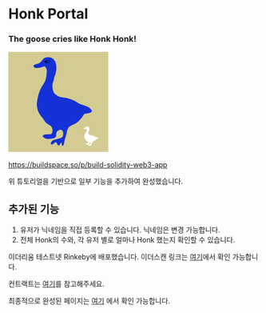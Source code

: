 # Honk Portal

### The goose cries like Honk Honk!

<img src="./title.png" width="200px" height="200px" title="Honk!"/>

https://buildspace.so/p/build-solidity-web3-app

위 튜토리얼을 기반으로 일부 기능을 추가하여 완성했습니다.

## 추가된 기능

1. 유저가 닉네임을 직접 등록할 수 있습니다. 닉네임은 변경 가능합니다.
2. 전체 Honk의 수와, 각 유저 별로 얼마나 Honk 했는지 확인할 수 있습니다.

이더리움 테스트넷 Rinkeby에 배포했습니다. 이더스캔 링크는 [여기](https://rinkeby.etherscan.io/address/0x74Cf0e36f5A757Ce4bA68425bc4d74DE145A54e8)에서 확인 가능합니다.

컨트랙트는 [여기](https://github.com/syjn99/honk-portal-contract)를 참고해주세요.

최종적으로 완성된 페이지는 [여기](https://syjn99.github.io/honk-portal-frontend/) 에서 확인 가능합니다.
